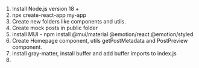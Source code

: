 1. Install Node.js version 18 +
2. npx create-react-app my-app
3. Create new folders like components and utils.
4. Create mock posts in public folder
5. install MUI - npm install @mui/material @emotion/react @emotion/styled
6. Create Homepage component, utils getPostMetadata and PostPreview component.
7. install gray-matter, install buffer and add buffer imports to index.js
8. 